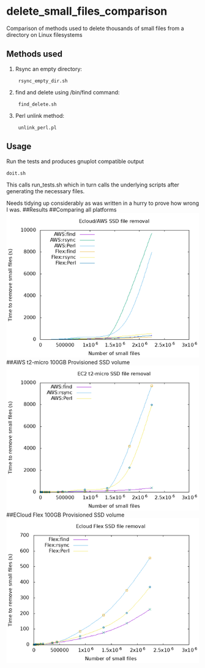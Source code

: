 # delete_small_files_comparison

Comparison of methods used to delete thousands of small files from a directory on Linux filesystems

## Methods used

1. Rsync an empty directory:
      
        rsync_empty_dir.sh

2. find and delete using /bin/find command:

        find_delete.sh

3. Perl unlink method:

        unlink_perl.pl
## Usage
Run the tests and produces gnuplot compatible output

    doit.sh

This calls run_tests.sh which in turn calls the underlying scripts after generating the necessary files.

Needs tidying up considerably as was written in a hurry to prove how wrong I was.
##Results
##Comparing all platforms
![Small file deletion platform comparison](deleting_small_files_all.png "Deletion of small files multi-platform")
##AWS t2-micro 100GB Provisioned SSD volume
![Small file deletion AWS](deleting_small_files_aws.png "Deletion of small files AWS")
##ECloud Flex 100GB Provisioned SSD volume
![Small file deletion Flex](deleting_small_files_flex.png "Deletion of small files Flex")
